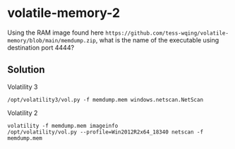 # volatile-memory-2

Using the RAM image found here `https://github.com/tess-wqing/volatile-memory/blob/main/memdump.zip`, what is the name of the executable using destination port 4444?

## Solution

Volatility 3

```
/opt/volatility3/vol.py -f memdump.mem windows.netscan.NetScan
```

Volatility 2

```
volatility -f memdump.mem imageinfo
/opt/volatility/vol.py --profile=Win2012R2x64_18340 netscan -f memdump.mem
```
